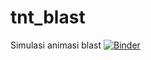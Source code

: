 # tnt_blast
Simulasi animasi blast
[![Binder](https://mybinder.org/badge_logo.svg)](https://mybinder.org/v2/gh/virdanurlulu/tnt_blast/HEAD)
